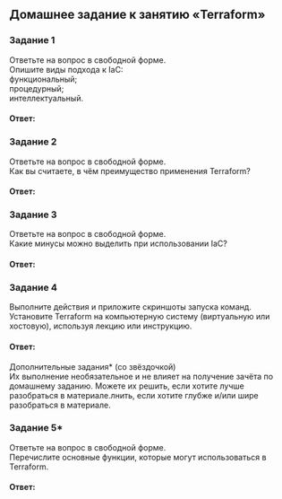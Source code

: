 ## Домашнее задание к занятию «Terraform»  

### Задание 1  
Ответьте на вопрос в свободной форме.  
Опишите виды подхода к IaC:  
функциональный;  
процедурный;  
интеллектуальный.  

#### Ответ:  

### Задание 2  
Ответьте на вопрос в свободной форме.  
Как вы считаете, в чём преимущество применения Terraform?  

#### Ответ:  

### Задание 3  
Ответьте на вопрос в свободной форме.  
Какие минусы можно выделить при использовании IaC?  

#### Ответ:  

### Задание 4  
Выполните действия и приложите скриншоты запуска команд.  
Установите Terraform на компьютерную систему (виртуальную или хостовую), используя лекцию или инструкцию.  

#### Ответ:  

Дополнительные задания* (со звёздочкой)  
Их выполнение необязательное и не влияет на получение зачёта по домашнему заданию. Можете их решить, если хотите лучше разобраться в материале.лнить, если хотите глубже и/или шире разобраться в материале.  

### Задание 5*  
Ответьте на вопрос в свободной форме.  
Перечислите основные функции, которые могут использоваться в Terraform.  

#### Ответ:  

